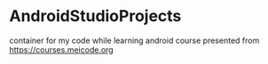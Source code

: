 # AndroidStudioProjects
container for my code while learning android 
course presented from <a href="https://courses.meicode.org">https://courses.meicode.org</a>
